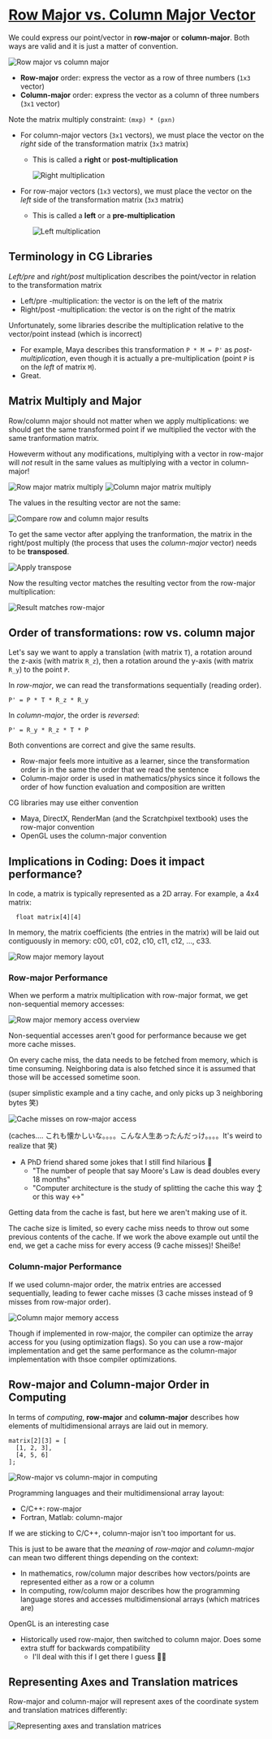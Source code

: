 # [Row Major vs. Column Major Vector](https://www.scratchapixel.com/lessons/mathematics-physics-for-computer-graphics/geometry/row-major-vs-column-major-vector)

We could express our point/vector in **row-major** or **column-major**. Both ways are valid and it is just a matter of convention.

![Row major vs column major](images/row-column-major.png)

* **Row-major** order: express the vector as a row of three numbers (`1x3` vector)
* **Column-major** order: express the vector as a column of three numbers (`3x1` vector)

Note the matrix multiply constraint: `(mxp) * (pxn)`
* For column-major vectors (`3x1` vectors), we must place the vector on the *right* side of the transformation matrix (`3x3` matrix)
  * This is called a **right** or **post-multiplication**

    ![Right multiplication](images/right-multiplication.png)

* For row-major vectors (`1x3` vectors), we must place the vector on the *left* side of the transformation matrix (`3x3` matrix)
  * This is called a **left** or a **pre-multiplication**

    ![Left multiplication](images/left-multiplication.png)

## Terminology in CG Libraries
*Left/pre* and *right/post* multiplication describes the point/vector in relation to the transformation matrix
* Left/pre -multiplication: the vector is on the left of the matrix
* Right/post -multiplication: the vector is on the right of the matrix

Unfortunately, some libraries describe the multiplication relative to the vector/point instead (which is incorrect)
* For example, Maya describes this transformation `P * M = P'` as *post-multiplication*, even though it is actually a pre-multiplication (point `P` is on the *left* of matrix `M`).
* Great.

## Matrix Multiply and Major
Row/column major should not matter when we apply multiplications: we should get the same transformed point if we multiplied the vector with the same tranformation matrix.

Howeverm without any modifications, multiplying with a vector in row-major will *not* result in the same values as multiplying with a vector in column-major!

![Row major matrix multiply](images/row-major-matrix-multiply.png)
![Column major matrix multiply](images/column-major-matrix-multiply.png)

The values in the resulting vector are not the same:

![Compare row and column major results](images/compare-multiply-row-column-major.png)

To get the same vector after applying the tranformation, the matrix in the right/post multiply (the process that uses the *column-major* vector) needs to be **transposed**.

![Apply transpose](images/column-major-with-transpose.png)

Now the resulting vector matches the resulting vector from the row-major multiplication:

![Result matches row-major](images/compare-multiply-row-column-major-with-transpose.png)

## Order of transformations: row vs. column major
Let's say we want to apply a translation (with matrix `T`), a rotation around the z-axis (with matrix `R_z`), then a rotation around the y-axis (with matrix `R_y`) to the point `P`.

In *row-major*, we can read the transformations sequentially (reading order).
```
P' = P * T * R_z * R_y
```

In *column-major*, the order is *reversed*:
```
P' = R_y * R_z * T * P
```

Both conventions are correct and give the same results.
* Row-major feels more intuitive as a learner, since the transformation order is in the same the order that we read the sentence
* Column-major order is used in mathematics/physics since it follows the order of how function evaluation and composition are written

CG libraries may use either convention
* Maya, DirectX, RenderMan (and the Scratchpixel textbook) uses the row-major convention
* OpenGL uses the column-major convention

## Implications in Coding: Does it impact performance?


In code, a matrix is typically represented as a 2D array. For example, a 4x4 matrix:

```
  float matrix[4][4]
```

In memory, the matrix coefficients (the entries in the matrix) will be laid out contiguously in memory: c00, c01, c02, c10, c11, c12, ..., c33.

![Row major memory layout](images/row-major-memory-layout.png)


### Row-major Performance

When we perform a matrix multiplication with row-major format, we get non-sequential memory accesses:

![Row major memory access overview](images/row-major-memory-access-overview.png)

Non-sequential accesses aren't good for performance because we get more cache misses.

On every cache miss, the data needs to be fetched from memory, which is time consuming. Neighboring data is also fetched since it is assumed that those will be accessed sometime soon.

(super simplistic example and a tiny cache, and only picks up 3 neighboring bytes 笑)

![Cache misses on row-major access](images/row-major-cache-misses.png)

(caches.... これも懐かしいな。。。。こんな人生あったんだっけ。。。。It's weird to realize that 笑)
* A PhD friend shared some jokes that I still find hilarious 🤣
  * "The number of people that say Moore's Law is dead doubles every 18 months"
  * "Computer architecture is the study of splitting the cache this way ↕️ or this way ↔️"

Getting data from the cache is fast, but here we aren't making use of it.

The cache size is limited, so every cache miss needs to throw out some previous contents of the cache. If we work the above example out until the end, we get a cache miss for every access (9 cache misses)! Sheiße!

### Column-major Performance

If we used column-major order, the matrix entries are accessed sequentially, leading to fewer cache misses (3 cache misses instead of 9 misses from row-major order).

![Column major memory access](images/column-major-memory-access.png)

Though if implemented in row-major, the compiler can optimize the array access for you (using optimization flags). So you can use a row-major implementation and get the same performance as the column-major implementation with thsoe compiler optimizations.

## Row-major and Column-major Order in Computing
In terms of *computing*, **row-major** and **column-major** describes how elements of multidimensional arrays are laid out in memory.

```
matrix[2][3] = [
  [1, 2, 3],
  [4, 5, 6]
];
```

![Row-major vs column-major in computing](images/row-column-major-computing.png)

Programming languages and their multidimensional array layout:
* C/C++: row-major
* Fortran, Matlab: column-major

If we are sticking to C/C++, column-major isn't too important for us.

This is just to be aware that the *meaning* of *row-major* and *column-major* can mean two different things depending on the context:
* In mathematics, row/column major describes how vectors/points are represented either as a row or a column
* In computing, row/column major describes how the programming language stores and accesses multidimensional arrays (which matrices are)

OpenGL is an interesting case
* Historically used row-major, then switched to column major. Does some extra stuff for backwards compatibility
  * I'll deal with this if I get there I guess 🤷‍♀️

## Representing Axes and Translation matrices

Row-major and column-major will represent axes of the coordinate system and translation matrices differently:

![Representing axes and translation matrices](images/axes-translation.png)
